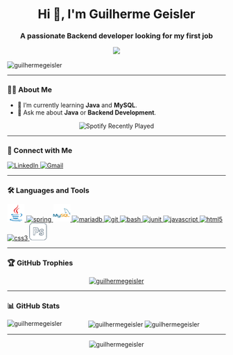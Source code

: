 <h1 align="center">Hi 👋, I'm Guilherme Geisler</h1>
<h3 align="center">A passionate Backend developer looking for my first job</h3>


<div align="center">
  <img height="150" src="https://img.wattpad.com/6ebdd6b104af95cfa865889cf2085e1c739d398f/68747470733a2f2f73332e616d617a6f6e6177732e636f6d2f776174747061642d6d656469612d736572766963652f53746f7279496d6167652f6944454a6248645a6c5263744c513d3d2d313036313533303639382e313637393762653462363830633732383134353231363537303433392e676966"  />
</div>

<p align="left"> 
  <img src="https://komarev.com/ghpvc/?username=guilhermegeisler&label=Profile%20views&color=0e75b6&style=flat" alt="guilhermegeisler" /> 
</p>

---

### 👨‍💻 About Me

- 🌱 I’m currently learning **Java** and **MySQL**.
- 💬 Ask me about **Java** or **Backend Development**.

<p align="center">
  <img src="https://spotify-recently-played-readme.vercel.app/api?user=22ncx7ovwuyop65vigo355vxi" alt="Spotify Recently Played" />
</p>

---

### 🔗 Connect with Me

<p align="left">
  <a href="https://linkedin.com/in/guilhermegeisler" target="_blank">
    <img src="https://raw.githubusercontent.com/rahuldkjain/github-profile-readme-generator/master/src/images/icons/Social/linked-in-alt.svg" alt="LinkedIn" height="30" width="40" />
  </a>
  <a href="mailto:guilherme.sgeisler@gmail.com" target="_blank">
    <img src="https://raw.githubusercontent.com/maurodesouza/profile-readme-generator/master/src/assets/icons/social/gmail/default.svg" alt="Gmail" width="40" height="30" />
  </a>
</p>

---

### 🛠️ Languages and Tools

<p align="left">
  <!-- Java -->
  <a href="https://www.java.com" target="_blank" rel="noreferrer">
    <img src="https://raw.githubusercontent.com/devicons/devicon/master/icons/java/java-original.svg" alt="java" width="40" height="40" />
  </a>
  <!-- Spring -->
  <a href="https://spring.io/" target="_blank" rel="noreferrer">
    <img src="https://www.vectorlogo.zone/logos/springio/springio-icon.svg" alt="spring" width="40" height="40" />
  </a>
  <!-- MySQL -->
  <a href="https://www.mysql.com/" target="_blank" rel="noreferrer">
    <img src="https://raw.githubusercontent.com/devicons/devicon/master/icons/mysql/mysql-original-wordmark.svg" alt="mysql" width="40" height="40" />
  </a>
  <!-- MariaDB -->
  <a href="https://mariadb.org/" target="_blank" rel="noreferrer">
    <img src="https://www.vectorlogo.zone/logos/mariadb/mariadb-icon.svg" alt="mariadb" width="40" height="40" />
  </a>
  <!-- Git -->
  <a href="https://git-scm.com/" target="_blank" rel="noreferrer">
    <img src="https://www.vectorlogo.zone/logos/git-scm/git-scm-icon.svg" alt="git" width="40" height="40" />
  </a>
  <!-- Bash -->
  <a href="https://www.gnu.org/software/bash/" target="_blank" rel="noreferrer">
    <img src="https://www.vectorlogo.zone/logos/gnu_bash/gnu_bash-icon.svg" alt="bash" width="40" height="40" />
  </a>
  <!-- JUnit -->
  <a href="https://junit.org/junit5/" target="_blank" rel="noreferrer">
    <img src="https://cdn.jsdelivr.net/gh/devicons/devicon@latest/icons/junit/junit-original-wordmark.svg" alt="junit" width="40" height="40" />
  </a>
  <!-- JavaScript -->
  <a href="https://developer.mozilla.org/en-US/docs/Web/JavaScript" target="_blank" rel="noreferrer">
    <img src="https://cdn.jsdelivr.net/gh/devicons/devicon@latest/icons/javascript/javascript-original.svg" alt="javascript" width="40" height="40" />
  </a>
  <!-- HTML5 -->
  <a href="https://developer.mozilla.org/en-US/docs/Web/HTML" target="_blank" rel="noreferrer">
    <img src="https://cdn.jsdelivr.net/gh/devicons/devicon@latest/icons/html5/html5-original.svg" alt="html5" width="40" height="40" />
  </a>
  <!-- CSS3 -->
  <a href="https://developer.mozilla.org/en-US/docs/Web/CSS" target="_blank" rel="noreferrer">
    <img src="https://cdn.jsdelivr.net/gh/devicons/devicon@latest/icons/css3/css3-original.svg" alt="css3" width="40" height="40" />
  </a>
  <!-- Photoshop -->
  <a href="https://www.photoshop.com/en" target="_blank" rel="noreferrer">
    <img src="https://raw.githubusercontent.com/devicons/devicon/master/icons/photoshop/photoshop-line.svg" alt="photoshop" width="40" height="40" />
  </a>
</p>

---

### 🏆 GitHub Trophies

<p align="center">
  <a href="https://github.com/ryo-ma/github-profile-trophy">
    <img src="https://github-profile-trophy.vercel.app/?username=guilhermegeisler&theme=onedark&column=4&row=3&margin-w=30&margin-h=20" alt="guilhermegeisler" />
  </a>
</p>

---

### 📊 GitHub Stats

<p align="center">
  <img align="left" src="https://github-readme-stats.vercel.app/api/top-langs?username=guilhermegeisler&show_icons=true&locale=en&layout=compact&theme=onedark" alt="guilhermegeisler" />
  <img align="center" src="https://github-readme-stats.vercel.app/api?username=guilhermegeisler&show_icons=true&locale=en&theme=onedark" alt="guilhermegeisler" />
  <img align="center" src="https://github-readme-streak-stats.herokuapp.com/?user=guilhermegeisler&theme=onedark" alt="guilhermegeisler" />
</p>

---

<p align="center"> 
  <img src="https://komarev.com/ghpvc/?username=guilhermegeisler&label=Profile%20views&color=0e75b6&style=flat" alt="guilhermegeisler" /> 
</p>

